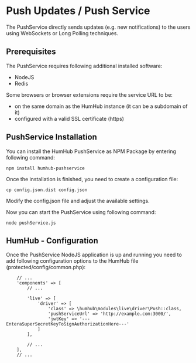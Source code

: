 Push Updates / Push Service
===========================

The PushService directly sends updates (e.g. new notifications) to the users using WebSockets or Long Polling techniques.


Prerequisites
-------------

The PushService requires following additional installed software:

- NodeJS 
- Redis

Some browsers or browser extensions require the service URL to be:

- on the same domain as the HumHub instance (it can be a subdomain of it)
- configured with a valid SSL certificate (https)

PushService Installation
------------------------

You can install the HumHub PushService as NPM Package by entering following command:

```
npm install humhub-pushservice
```

Once the installation is finished, you need to create a configuration file:

```
cp config.json.dist config.json
```

Modify the config.json file and adjust the available settings.


Now you can start the PushService using following command:

```
node pushService.js
```


HumHub - Configuration
----------------------

Once the PushService NodeJS application is up and running you need to add following 
configuration options to the HumHub file (protected/config/common.php):

```
    // ...
    'components' => [
        // ...

        'live' => [
            'driver' => [
                'class' => \humhub\modules\live\driver\Push::class,
                'pushServiceUrl' => 'http://example.com:3000/',
                'jwtKey' => '---EnteraSuperSecretKeyToSignAuthorizationHere---'
            ]
        ],
        
        // ...
    ],
    // ...

```
